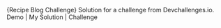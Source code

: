 {Recipe Blog Challenge}
Solution for a challenge from Devchallenges.io.
Demo | My Solution | Challenge
